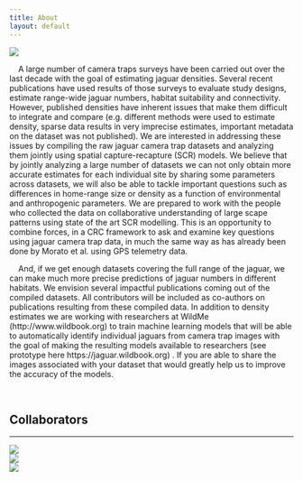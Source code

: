 ```yaml
---
title: About
layout: default
---
```


<div class="row content-row">
<div class="col-12 col-sm-3">
    <img src="{{ site.baseurl }}/images/jagsmap4circle.png">
</div>
<div class="col-12 col-sm-9">
    <p>&nbsp;&nbsp;&nbsp;&nbsp;A large number of camera traps surveys have been carried out over the last decade with the goal of estimating jaguar densities. Several recent publications have used results of those surveys to evaluate study designs, estimate range-wide jaguar numbers, habitat suitability and connectivity. However, published densities have inherent issues that make them difficult to integrate and compare (e.g. different methods were used to estimate density, sparse data results in very imprecise estimates, important metadata on the dataset was not published). We are interested in addressing these issues by compiling the raw jaguar camera trap datasets and analyzing them jointly using spatial capture-recapture (SCR) models. We believe that by jointly analyzing a large number of datasets we can not only obtain more accurate estimates for each individual site by sharing some parameters across datasets, we will also be able to tackle important questions such as differences in home-range size or density as a function of environmental and anthropogenic parameters. We are prepared to work with the people who collected the data on collaborative understanding of large scape patterns using state of the art SCR modelling.  This is an opportunity to combine forces, in a CRC framework to ask and examine key questions using jaguar camera trap data, in much the same way as has already been done by Morato et al. using GPS telemetry data.</p>
    <p>&nbsp;&nbsp;&nbsp;&nbsp;And, if we get enough datasets covering the full range of the jaguar, we can make much more precise predictions of jaguar numbers in different habitats. We envision several impactful publications coming out of the compiled datasets. All contributors will be included as co-authors on publications resulting from these compiled data. 
In addition to density estimates we are working with researchers at WildMe (http://www.wildbook.org) to train machine learning models that will be able to automatically identify individual jaguars from camera trap images with the goal of making the resulting models available to researchers (see prototype here https://jaguar.wildbook.org) . If you are able to share the images associated with your dataset that would greatly help us to improve the accuracy of the models.</p>

</div>
</div>
<br>    
<h2>Collaborators</h2>
<hr>
<div class="row justify-content-md-center">
    <div class="col-4">
        <a href = "https://eco.umass.edu/people/faculty/sutherland-chris/" target="_blank">
            <img src="{{ site.baseurl }}/images/collabs/UMass.png">
        </a>
      </div>
    <div class="col-4">
        <a href = "https://institute.sandiegozoo.org/mathias-tobler" target="_blank">
            <img src="{{ site.baseurl }}/images/collabs/SDZ.png">
        </a>
      </div>
    <div class="col-4">
        <a href = "https://www.usgs.gov/staff-profiles/andy-royle?qt-staff_profile_science_products=0#qt-staff_profile_science_products" target="_blank">
            <img src="{{ site.baseurl }}/images/collabs/USGS.png">
        </a>
      </div>
</div>
